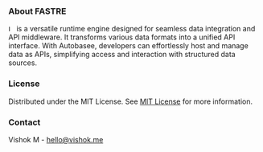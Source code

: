 ### About FASTRE

<img src="https://autobase.vishok.me/logo.svg" alt="Logo" height="12"> is a versatile runtime engine designed for seamless data integration and API middleware. It transforms various data formats into a unified API interface. With Autobasee, developers can effortlessly host and manage data as APIs, simplifying access and interaction with structured data sources.

### License

Distributed under the MIT License. See [MIT License](https://github.com/mvishok/autobase?tab=MIT-1-ov-file) for more information.

### Contact

Vishok M - hello@vishok.me
